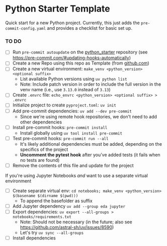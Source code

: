 # Python Starter Template
Quick start for a new Python project. Currently, this just adds the `pre-commit-config.yaml` and provides a checklist for basic set up.

### TO DO
- [ ] Run `pre-commit autoupdate` on the [python_starter](https://github.com/robveijk/python_starter) repository (see https://pre-commit.com/#updating-hooks-automatically)
- [ ] Create a new Repo using this repo as Template (from [github.com](https://github.com/robveijk?tab=repositories))
- [ ] Create a new virtual environment: `make_venv <python_version> <optional suffix>`
  - List available Python versions using `uv python list`
  - Note: Include patch version in order to include the full version in the venv name (i.e., use `3.13.0` instead of `3.13`)
- [ ] Create `.envrc` file: `echo_envrc <python_version> <optional suffix> > .envrc`
- [ ] Initialize project to create `pyproject.toml`: `uv init`
- [ ] Add pre-commit dependencies: `uv add --dev pre-commit`
   - Since we're using remote hook repositories, we don't need to add other dependencies
- [ ] Install pre-commit hooks: `pre-commit install`
  - Install globally using `uv tool install pre-commit`
- [ ] Test pre-commit hooks: `pre-commit run --all`
  - It's likely additional dependencies must be added, depending on the specifics of the project
  - **Uncomment the pytest hook** after you've added tests (it fails when no tests are found)
- [ ] Remove the contents of this file and update for the project

If you're using Jupyter Notebooks _and_ want to use a separate virtual environment
- [ ] Create separate virtual env: `cd notebooks; make_venv <python_version> $(basename $(dirname $(pwd)))`
  - To append the basefolder as suffix
- [ ] Add Jupyter dependency `uv add --group eda jupyter`
- [ ] Export dependencies: `uv export --all-groups > notebooks/requirements.txt`
  - Note: Should not be necessary (in the future; also see https://github.com/astral-sh/uv/issues/8590)
  - Let's try `uv sync --all-groups`
- [ ] Install dependencies
